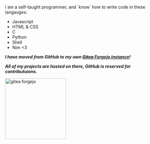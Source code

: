 I am a self-taught programmer, and \`know\` how to write code in these langauges:
- Javascript
- HTML & CSS
- C
- Python
- Shell
- Nim <3

***I have moved from GitHub to my own [~~Gitea~~ Forgejo instance](https://git.inamatrix.xyz)!***

***All of my projects are hosted on there, GitHub is reserved for contributuions.***

[<img src="https://github.com/array-in-a-matrix/array-in-a-matrix/assets/78233840/5e0e190b-f457-4106-878c-e8d7e8882b3d" alt="gitea forgejo" width="200"/>](https://git.inamatrix.xyz/array-in-a-matrix)
